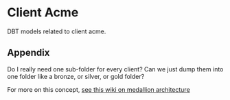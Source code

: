 # Client Acme

DBT models related to client acme. 

## Appendix

Do I really need one sub-folder for every client? Can we just dump them into one folder like a bronze, or silver, or gold folder?

For more on this concept, [see this wiki on medallion architecture](https://dataengineering.wiki/Concepts/Medallion+Architecture)
